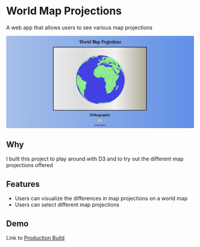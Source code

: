 # World Map Projections
A web app that allows users to see various map projections

![World Map Screenshot](screenshotNew.JPG)

## Why
I built this project to play around with D3 and to try out the different map projections offered

## Features
- Users can visualize the differences in map projections on a world map
- Users can select different map projections

## Demo
Link to <a href="https://bstefansen.github.io/worldMapProjections/">Production Build</a>
